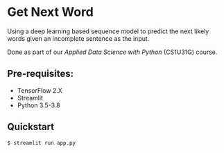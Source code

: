 # Get Next Word

Using a deep learning based sequence model to predict the next likely words given an incomplete sentence as the input.

Done as part of our *Applied Data Science with Python* (CS1U31G) course.

## Pre-requisites:
-   TensorFlow 2.X
-   Streamlit
-   Python 3.5-3.8

## Quickstart
```console
$ streamlit run app.py
```